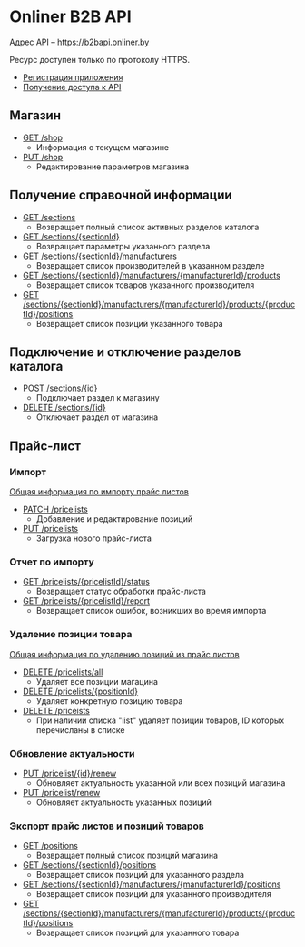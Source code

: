 # Onliner B2B API

Адрес API – https://b2bapi.onliner.by
  
Ресурс доступен только по протоколу HTTPS.

- [Регистрация приложения](docs/application.md)
- [Получение доступа к API](docs/oauth20.md)

## Магазин

- [GET /shop](docs/shop/info.md)
    - Информация о текущем магазине
- [PUT /shop](docs/shop/edit.md)
    - Редактирование параметров магазина

## Получение справочной информации

- [GET /sections](docs/catalog/sections.md)
    - Возвращает полный список активных разделов каталога
- [GET /sections/{sectionId}](docs/catalog/section.md)
    - Возвращает параметры указанного раздела
- [GET /sections/{sectionId}/manufacturers](docs/catalog/manufacturers.md)
    - Возвращает список производителей в указанном разделе
- [GET /sections/{sectionId}/manufacturers/{manufacturerId}/products](docs/catalog/products.md)
    - Возвращает список товаров указанного производителя
- [GET /sections/{sectionId}/manufacturers/{manufacturerId}/products/{productId}/positions](docs/price-lists/positions.md)
    - Возвращает список позиций указанного товара    

## Подключение и отключение разделов каталога
- [POST /sections/{id}](docs/shop/section/add.md)
    - Подключает раздел к магазину
- [DELETE /sections/{id}](docs/shop/section/remove.md)
    - Отключает раздел от магазина

## Прайс-лист

### Импорт
[Общая информация по импорту прайс листов](docs/price-lists/import/info.md)

- [PATCH /pricelists](docs/price-lists/import/update.md)
    - Добавление и редактирование позиций
- [PUT /pricelists](docs/price-lists/import/replace.md)
    - Загрузка нового прайс-листа

### Отчет по импорту

- [GET /pricelists/{pricelistId}/status](docs/price-lists/import/status.md)
    - Возвращает статус обработки прайс-листа
- [GET /pricelists/{pricelistId}/report](docs/price-lists/import/report.md)
    - Возвращает список ошибок, возникших во время импорта
    
### Удаление позиции товара

[Общая информация по удалению позиций из прайс листов](docs/price-lists/delete/info.md)

- [DELETE /pricelists/all](docs/price-lists/delete/all.md)
    - Удаляет все позиции магацина
- [DELETE /pricelists/{positionId}](docs/price-lists/delete/one.md)
    - Удаляет конкретную позицию товара
- [DELETE /priceists](docs/price-lists/delete/list.md)
    - При наличии списка "list" удаляет позиции товаров, ID которых перечисланы в списке
    
### Обновление актуальности

- [PUT /pricelist/{id}/renew](docs/price-lists/renew.md)
    - Обновляет актуальность указанной или всех позиций магазина
- [PUT /pricelist/renew](docs/price-lists/renew-list.md)
    - Обновляет актуальность указанных позиций

### Экспорт прайс листов и позиций товаров

- [GET /positions](docs/price-lists/export/positions.md)
    - Возвращает полный список позиций магазина
- [GET /sections/{sectionId}/positions](docs/price-lists/export/sections.md)
    - Возвращает список позиций для указанного раздела
- [GET /sections/{sectionId}/manufacturers/{manufacturerId}/positions](docs/price-lists/export/manufacturers.md)
    - Возвращает список позиций для указанного производителя
- [GET /sections/{sectionId}/manufacturers/{manufacturerId}/products/{productId}/positions](docs/price-lists/export/products.md)
    - Возвращает список позиций для указанного товара
